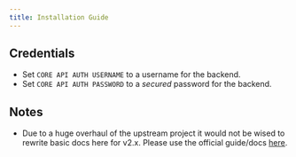```yaml
---
title: Installation Guide
---
```


## Credentials

- Set `CORE API AUTH USERNAME` to a username for the backend.
- Set `CORE API AUTH PASSWORD` to a _secured_ password for the backend.

## Notes

- Due to a huge overhaul of the upstream project it would not be wised to rewrite basic docs here for v2.x. Please use the official guide/docs [here](https://docs.datarhei.com/restreamer/getting-started/quick-start#1.-install-and-start).
